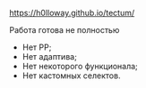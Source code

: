 https://h0lloway.github.io/tectum/

Работа готова не полностью

- Нет PP;
- Нет адаптива;
- Нет некоторого функционала;
- Нет кастомных селектов.
